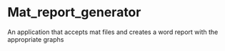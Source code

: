 # Mat_report_generator
An application that accepts mat files and creates a word report with the appropriate graphs

